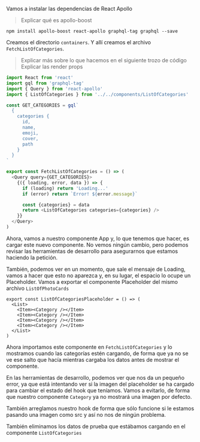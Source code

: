 Vamos a instalar las dependencias de React Apollo

> Explicar qué es apollo-boost


```
npm install apollo-boost react-apollo graphql-tag graphql --save
```

Creamos el directorio `containers`. Y allí creamos el archivo `FetchListOfCategories`.

> Explicar más sobre lo que hacemos en el siguiente trozo de código
> Explicar las render props

```js
import React from 'react'
import gql from 'graphql-tag'
import { Query } from 'react-apollo'
import { ListOfCategories } from '../../components/ListOfCategories'

const GET_CATEGORIES = gql`
  {
    categories {
      id,
      name,
      emoji,
      cover,
      path
    }
  }
`

export const FetchListOfCategories = () => (
  <Query query={GET_CATEGORIES}>
    {({ loading, error, data }) => {
      if (loading) return 'Loading...'
      if (error) return `Error! ${error.message}`

      const {categories} = data
      return <ListOfCategories categories={categories} />
    }}
  </Query>
)
```

Ahora, vamos a nuestro componente App y, lo que tenemos que hacer, es cargar este nuevo componente. No vemos ningún cambio, pero podemos revisar las herramientas de desarrollo para asegurarnos que estamos haciendo la petición.

También, podemos ver en un momento, que sale el mensaje de Loading, vamos a hacer que esto no aparezca y, en su lugar, el espacio lo ocupe un Placeholder. Vamos a exportar el componente Placeholder del mismo archivo `ListOfPhotoCards`


```
export const ListOfCategoriesPlaceholder = () => (
  <List>
    <Item><Category /></Item>
    <Item><Category /></Item>
    <Item><Category /></Item>
    <Item><Category /></Item>
  </List>
)
```

Ahora importamos este componente en `FetchListOfCategories` y lo mostramos cuando las categorías estén cargando, de forma que ya no se ve ese salto que hacía mientras cargaba los datos antes de mostrar el componente.

En las herramientas de desarrollo, podemos ver que nos da un pequeño error, ya que está intentando ver si la imagen del placeholder se ha cargado para cambiar el estado del hook que teníamos. Vamos a evitarlo, de forma que nuestro componente `Category` ya no mostrará una imagen por defecto.

También arreglamos nuestro hook de forma que sólo funcione si le estamos pasando una imagen como src y así no nos de ningún problema.

También eliminamos los datos de prueba que estábamos cargando en el componente `ListOfCategories`